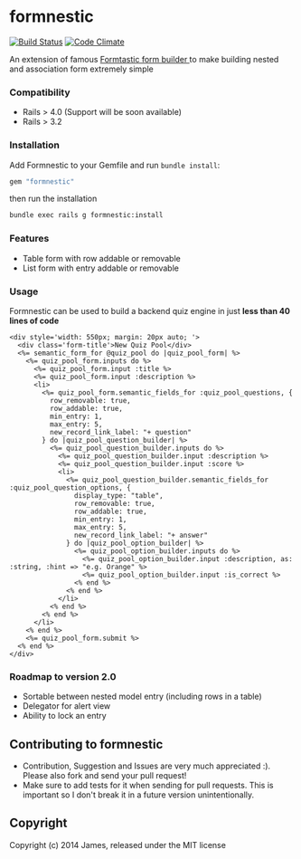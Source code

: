 # formnestic

[![Build Status](https://travis-ci.org/jameshuynh/formnestic.svg?branch=master)](https://travis-ci.org/jameshuynh/formnestic)
[![Code Climate](https://codeclimate.com/github/jameshuynh/formnestic.png)](https://codeclimate.com/github/jameshuynh/formnestic)

An extension of famous [Formtastic form builder ](https://github.com/justinfrench/formtastic) to make building nested and association form extremely simple

### Compatibility

- Rails > 4.0 (Support will be soon available)
- Rails > 3.2

### Installation

Add Formnestic to your Gemfile and run ``bundle install``:

```ruby
gem "formnestic"
```

then run the installation

```bash
bundle exec rails g formnestic:install
```

### Features

- Table form with row addable or removable
- List form with entry addable or removable

### Usage

Formnestic can be used to build a backend quiz engine in just __less than 40 lines of code__

```erb
<div style='width: 550px; margin: 20px auto; '>
  <div class='form-title'>New Quiz Pool</div>
  <%= semantic_form_for @quiz_pool do |quiz_pool_form| %>
    <%= quiz_pool_form.inputs do %>
      <%= quiz_pool_form.input :title %>
      <%= quiz_pool_form.input :description %>
      <li>
        <%= quiz_pool_form.semantic_fields_for :quiz_pool_questions, {
          row_removable: true, 
          row_addable: true,
          min_entry: 1, 
          max_entry: 5,
          new_record_link_label: "+ question"
        } do |quiz_pool_question_builder| %>
          <%= quiz_pool_question_builder.inputs do %>
            <%= quiz_pool_question_builder.input :description %>
            <%= quiz_pool_question_builder.input :score %>
            <li>
              <%= quiz_pool_question_builder.semantic_fields_for :quiz_pool_question_options, {
                display_type: "table", 
                row_removable: true, 
                row_addable: true, 
                min_entry: 1, 
                max_entry: 5,
                new_record_link_label: "+ answer"                
              } do |quiz_pool_option_builder| %>
                <%= quiz_pool_option_builder.inputs do %>
                  <%= quiz_pool_option_builder.input :description, as: :string, :hint => "e.g. Orange" %>
                  <%= quiz_pool_option_builder.input :is_correct %>
                <% end %>
              <% end %>
            </li>
          <% end %>
        <% end %>
      </li>
    <% end %>
    <%= quiz_pool_form.submit %>
  <% end %>
</div>
```

### Roadmap to version 2.0

- Sortable between nested model entry (including rows in a table)
- Delegator for alert view
- Ability to lock an entry

## Contributing to formnestic
 
- Contribution, Suggestion and Issues are very much appreciated :). Please also fork and send your pull request!
- Make sure to add tests for it when sending for pull requests. This is important so I don't break it in a future version unintentionally.

## Copyright

Copyright (c) 2014 James, released under the MIT license

